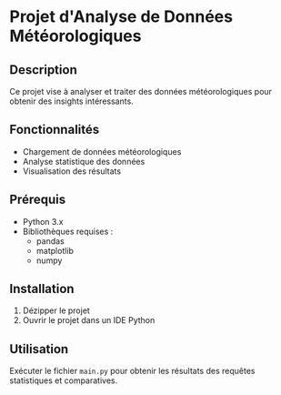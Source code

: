 # Projet d'Analyse de Données Météorologiques

## Description
Ce projet vise à analyser et traiter des données météorologiques pour obtenir des insights intéressants.

## Fonctionnalités
- Chargement de données météorologiques
- Analyse statistique des données
- Visualisation des résultats

## Prérequis
- Python 3.x
- Bibliothèques requises :
  - pandas
  - matplotlib
  - numpy

## Installation
1. Dézipper le projet
2. Ouvrir le projet dans un IDE Python

## Utilisation
Exécuter le fichier `main.py` pour obtenir les résultats des requêtes statistiques et comparatives.